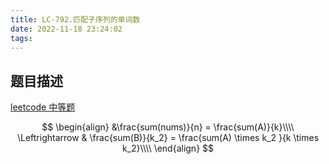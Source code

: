 ```yaml
---
title: LC-792.匹配子序列的单词数
date: 2022-11-18 23:24:02
tags:
---
```


## 题目描述
[leetcode 中等题]()

$$
\begin{align}
&\frac{sum(nums)}{n} = \frac{sum(A)}{k}\\\\
\Leftrightarrow & \frac{sum(B)}{k_2} = \frac{sum(A) \times k_2 }{k \times k_2}\\\\
\end{align}
$$

